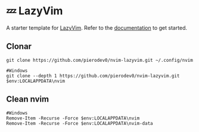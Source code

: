 # 💤 LazyVim

A starter template for [LazyVim](https://github.com/LazyVim/LazyVim).
Refer to the [documentation](https://lazyvim.github.io/installation) to get started.



## Clonar

```
git clone https://github.com/pierodev0/nvim-lazyvim.git ~/.config/nvim

#Windows
git clone --depth 1 https://github.com/pierodev0/nvim-lazyvim.git $env:LOCALAPPDATA\nvim
```

## Clean nvim
```
#Windows
Remove-Item -Recurse -Force $env:LOCALAPPDATA\nvim
Remove-Item -Recurse -Force $env:LOCALAPPDATA\nvim-data
```

